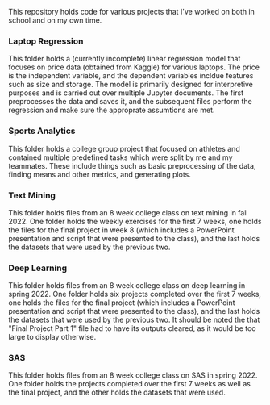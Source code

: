 This repository holds code for various projects that I've worked on both in school and on my own time.

### Laptop Regression
This folder holds a (currently incomplete) linear regression model that focuses on price data (obtained from Kaggle) for various laptops. The price is the independent variable, and the dependent variables incldue features such as size and storage. The model is primarily designed for interpretive purposes and is carried out over multiple Jupyter documents. The first preprocesses the data and saves it, and the subsequent files perform the regression and make sure the approprate assumtions are met.

### Sports Analytics
This folder holds a college group project that focused on athletes and contained multiple predefined tasks which were split by me and my teammates. These include things such as basic preprocessing of the data, finding means and other metrics, and generating plots.

### Text Mining
This folder holds files from an 8 week college class on text mining in fall 2022. One folder holds the weekly exercises for the first 7 weeks, one holds the files for the final project in week 8 (which includes a PowerPoint presentation and script that were presented to the class), and the last holds the datasets that were used by the previous two.

### Deep Learning
This folder holds files from an 8 week college class on deep learning in spring 2022. One folder holds six projects completed over the first 7 weeks, one holds the files for the final project (which includes a PowerPoint presentation and script that were presented to the class), and the last holds the datasets that were used by the previous two. It should be noted the that "Final Project Part 1" file had to have its outputs cleared, as it would be too large to display otherwise.

### SAS
This folder holds files from an 8 week college class on SAS in spring 2022. One folder holds the projects completed over the first 7 weeks as well as the final project, and the other holds the datasets that were used.
